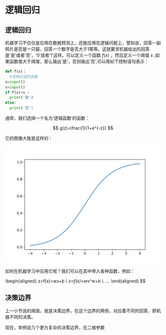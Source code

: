 # 逻辑回归

## 逻辑回归

机器学习不仅仅是应用在数据预测上，还能应用在逻辑问题上，譬如说，回答一副照片是否是一只猫，回答一个数字是否大于1等等。这就要求机器给出的回答是‘是’或者’否‘，‘0’或者‘1’这样。可以定义一个函数 $f(x)$ ，然后定义一个阈值 $s$ ,如果函数值大于阈值，那么输出‘是’，否则输出‘否’,可以用如下控制语句表示：

```python
def f(x)：
  #选择合适的函数
x=input()
s=input()
if f(x)>s :
  print('是')
else:
  print('否‘)
```

通常，我们选择一个名为‘逻辑函数’的函数：

$$
g(z)=\frac{1}{1+e^{-z}}
$$


它的图像大致是这样的：

![](图片/6.svg)

如何在机器学习中应用它呢？我们可以在其中带入各种函数，例如：

\begin{aligned}
z=f(x)=w*x+b \\
z=f(x)=w*x^w+b \\
....
\end{aligned}
$$

## 决策边界

上一小节说的阈值，就是决策边界，在这个边界的两侧，对应着不同的回答，即机器不同的决策。

现在，举例说几个更为复杂的决策边界，在二维参数





